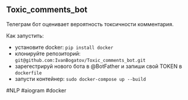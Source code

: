 ## Toxic_comments_bot
Телеграм бот оценивает вероятность токсичности комментария.

Как запустить:
- установите docker: `pip install docker`
- клонируйте репозиторий: `git@github.com:IvanBogatov/Toxic_comments_bot.git`
- зарегестрируй нового бота в @BotFather и запиши свой TOKEN в `dockerfile`
- запусти контейнер: `sudo docker-compose up --build`

#NLP #aiogram #docker
